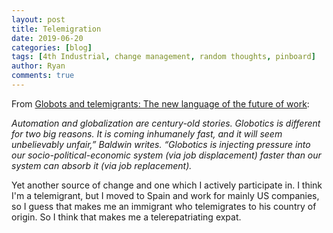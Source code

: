 ```yaml
---
layout: post
title: Telemigration
date: 2019-06-20
categories: [blog]
tags: [4th Industrial, change management, random thoughts, pinboard]
author: Ryan
comments: true
---
```


From [Globots and telemigrants: The new language of the future of work](https://www.weforum.org/agenda/2019/06/globots-and-telemigrants-the-new-language-of-the-future-of-work/?fbclid=IwAR3ylBrVzbqQx5_r7qJBs-rwVPKwR6gCDsy7LZyJ_-r6WhAum8U1AfRH4kA):

*Automation and globalization are century-old stories. Globotics is different for two big reasons. It is coming inhumanely fast, and it will seem unbelievably unfair,” Baldwin writes. “Globotics is injecting pressure into our socio-political-economic system (via job displacement) faster than our system can absorb it (via job replacement).*

Yet another source of change and one which I actively participate in. I think I'm a telemigrant, but I moved to Spain and work for mainly US companies, so I guess that makes me an immigrant who telemigrates to his country of origin. So I think that makes me a telerepatriating expat.  

